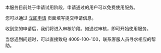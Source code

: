 

本服务目前处于申请试用阶段，申请通过的用户可以免费使用服务。 

您可以通过 [立即申请](https://cloud.tencent.com/act/apply/TIA) 页面填写提交申请信息。 

收到您的申请后，我们将进入审核阶段。如通过审核，即可开始使用服务。



当您遇到问题时，可以直接致电 4009-100-100，联系客服人员寻求相应的帮助。